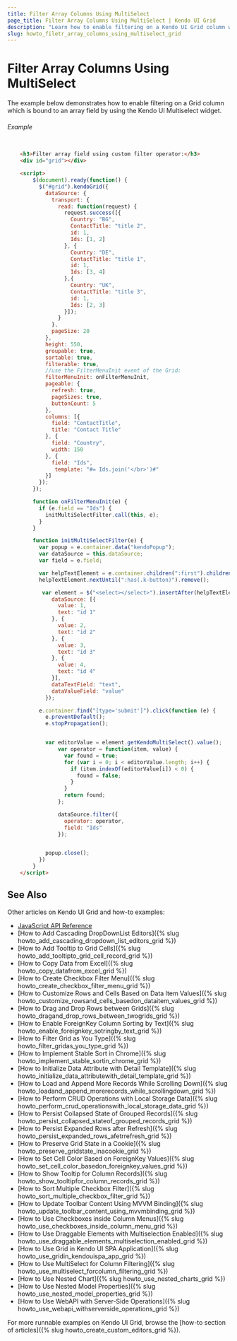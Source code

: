 ```yaml
---
title: Filter Array Columns Using MultiSelect
page_title: Filter Array Columns Using MultiSelect | Kendo UI Grid
description: "Learn how to enable filtering on a Kendo UI Grid column which is bound to an array field by using the Kendo UI Multiselect widget."
slug: howto_filetr_array_columns_using_multiselect_grid
---
```


# Filter Array Columns Using MultiSelect

The example below demonstrates how to enable filtering on a Grid column which is bound to an array field by using the Kendo UI Multiselect widget.

###### Example

```html

    <h3>Filter array field using custom filter operator:</h3>
    <div id="grid"></div>

    <script>
        $(document).ready(function() {
          $("#grid").kendoGrid({
            dataSource: {
              transport: {
                read: function(request) {
                  request.success([{
                    Country: "BG",
                    ContactTitle: "title 2",
                    id: 1,
                    Ids: [1, 2]
                  }, {
                    Country: "DE",
                    ContactTitle: "title 1",
                    id: 1,
                    Ids: [3, 4]
                  },{
                    Country: "UK",
                    ContactTitle: "title 3",
                    id: 1,
                    Ids: [2, 3]
                  }]);
                }
              },
              pageSize: 20
            },
            height: 550,
            groupable: true,
            sortable: true,
            filterable: true,
            //use the FilterMenuInit event of the Grid:
            filterMenuInit: onFilterMenuInit,
            pageable: {
              refresh: true,
              pageSizes: true,
              buttonCount: 5
            },
            columns: [{
              field: "ContactTitle",
              title: "Contact Title"
            }, {
              field: "Country",
              width: 150
            }, {
              field: "Ids",
               template: "#= Ids.join('</br>')#"
            }]
          });
        });

        function onFilterMenuInit(e) {
          if (e.field == "Ids") {
            initMultiSelectFilter.call(this, e);
          }
        }

        function initMultiSelectFilter(e) {
          var popup = e.container.data("kendoPopup");
          var dataSource = this.dataSource;
          var field = e.field;

          var helpTextElement = e.container.children(":first").children(":first");
          helpTextElement.nextUntil(":has(.k-button)").remove();

           var element = $("<select></select>").insertAfter(helpTextElement).kendoMultiSelect({
              dataSource: [{
                value: 1,
                text: "id 1"
              }, {
                value: 2,
                text: "id 2"
              }, {
                value: 3,
                text: "id 3"
              }, {
                value: 4,
                text: "id 4"
              }],
              dataTextField: "text",
              dataValueField: "value"
            });

          e.container.find("[type='submit']").click(function (e) {
            e.preventDefault();
            e.stopPropagation();


            var editorValue = element.getKendoMultiSelect().value();
                var operator = function(item, value) {
                  var found = true;
                  for (var i = 0; i < editorValue.length; i++) {
                    if (item.indexOf(editorValue[i]) < 0) {
                      found = false;
                    }
                  }
                  return found;
                };

                dataSource.filter({
                  operator: operator,
                  field: "Ids"
                });


            popup.close();
          })
        }
    </script>
```

## See Also

Other articles on Kendo UI Grid and how-to examples:

* [JavaScript API Reference](/api/javascript/ui/grid)
* [How to Add Cascading DropDownList Editors]({% slug howto_add_cascading_dropdown_list_editors_grid %})
* [How to Add Tooltip to Grid Cells]({% slug howto_add_tooltipto_grid_cell_record_grid %})
* [How to Copy Data from Excel]({% slug howto_copy_datafrom_excel_grid %})
* [How to Create Checkbox Filter Menu]({% slug howto_create_checkbox_filter_menu_grid %})
* [How to Customize Rows and Cells Based on Data Item Values]({% slug howto_customize_rowsand_cells_basedon_dataitem_values_grid %})
* [How to Drag and Drop Rows between Grids]({% slug howto_dragand_drop_rows_between_twogrids_grid %})
* [How to Enable ForeignKey Column Sorting by Text]({% slug howto_enable_foreignkey_sotringby_text_grid %})
* [How to Filter Grid as You Type]({% slug howto_filter_gridas_you_type_grid %})
* [How to Implement Stable Sort in Chrome]({% slug howto_implement_stable_sortin_chrome_grid %})
* [How to Initialize Data Attribute with Detail Template]({% slug howto_initialize_data_attributewith_detail_template_grid %})
* [How to Load and Append More Records While Scrolling Down]({% slug howto_loadand_append_morerecords_while_scrollingdown_grid %})
* [How to Perform CRUD Operations with Local Storage Data]({% slug howto_perform_crud_operationswith_local_storage_data_grid %})
* [How to Persist Collapsed State of Grouped Records]({% slug howto_persist_collapsed_stateof_grouped_records_grid %})
* [How to Persist Expanded Rows after Refresh]({% slug howto_persist_expanded_rows_afetrrefresh_grid %})
* [How to Preserve Grid State in a Cookie]({% slug howto_preserve_gridstate_inacookie_grid %})
* [How to Set Cell Color Based on ForeignKey Values]({% slug howto_set_cell_color_basedon_foreignkey_values_grid %})
* [How to Show Tooltip for Column Records]({% slug howto_show_tooltipfor_column_records_grid %})
* [How to Sort Multiple Checkbox Filter]({% slug howto_sort_multiple_checkbox_filter_grid %})
* [How to Update Toolbar Content Using MVVM Binding]({% slug howto_update_toolbar_content_using_mvvmbinding_grid %})
* [How to Use Checkboxes inside Column Menus]({% slug howto_use_checkboxes_inside_column_menu_grid %})
* [How to Use Draggable Elements with Multiselection Enabled]({% slug howto_use_draggable_elements_multiselection_enabled_grid %})
* [How to Use Grid in Kendo UI SPA Application]({% slug howto_use_gridin_kendouispa_app_grid %})
* [How to Use MultiSelect for Column Filtering]({% slug howto_use_multiselect_forcolumn_filtering_grid %})
* [How to Use Nested Chart]({% slug howto_use_nested_charts_grid %})
* [How to Use Nested Model Properties]({% slug howto_use_nested_model_properties_grid %})
* [How to Use WebAPI with Server-Side Operations]({% slug howto_use_webapi_withserverside_operations_grid %})

For more runnable examples on Kendo UI Grid, browse the [how-to section of articles]({% slug howto_create_custom_editors_grid %}).
